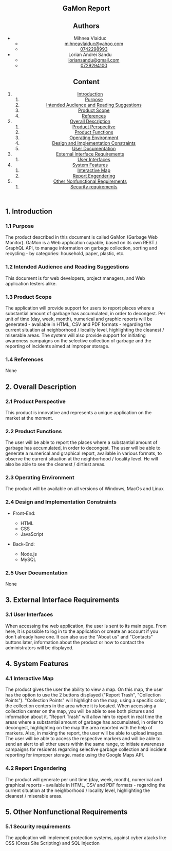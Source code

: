 <!DOCTYPE html>
<html lang="en">

<head>
    <meta charset="utf-8" />
    <meta charset="UTF-8">
    <meta http-equiv="X-UA-Compatible" content="IE=edge">
    <meta name="viewport" content="width=device-width, initial-scale=1.0">
</head>

<body>
    <article>
        <header>
            <h1>GaMon Report</h1>
            <section typeof="sa:AuthorsList">
                <h2>Authors</h2>
                <ul>
                    <li typeof="sa:ContributorRole" property="schema:author">
                        <span typeof="schema:Person">
                            <meta property="schema:givenName" content="Mihnea" />
                            <meta property="schema:familyName" content="Vlaiduc" />
                            <span property="schema:name">Mihnea Vlaiduc</span>
                        </span>
                        <ul>
                            <li property="schema:roleContactPoint" typeof="schema:ContactPoint">
                                <a href="mailto:mihneavlaiduc@yahoo.com"
                                    property="schema:email">mihneavlaiduc@yahoo.com</a>
                            </li>
                            <li property="schema:roleContactPoint" typeof="schema:ContactPoint">
                                <a href="tel:0742298993" title="Click to Call">0742298993</a>
                            </li>
                        </ul>
                    </li>
                    <li typeof="sa:ContributorRole" property="schema:author">
                        <span typeof="schema:Person">
                            <meta property="schema:givenName" content="Lorian" />
                            <meta property="schema:additionalName" content="Andrei" />
                            <meta property="schema:familyName" content="Sandu" />
                            <span property="schema:name">Lorian Andrei Sandu</span>
                        </span>
                        <ul>
                            <li property="schema:roleContactPoint" typeof="schema:ContactPoint">
                                <a href="mailto:loriansandu@gmail.com"
                                    property="schema:email">loriansandu@gmail.com</a>
                            </li>
                            <li property="schema:roleContactPoint" typeof="schema:ContactPoint">
                                <a href="tel:0729294100" title="Click to Call">0729294100</a>
                            </li>
                        </ul>
                    </li>
                </ul>
            </section>
            <section typeof="sa:Important informations">
                <h2>Content</h2>
            </section>
            <div role="contentinfo">
        <ol role="directory">
            <li><a href="#introduction">Introduction</a>
                <ol role="introduction-directory">
                    <li><a href="#introduction__purpose">Purpose</a></li>
                    <li><a href="#introduction__audience">Intended Audience and Reading Suggestions</a></li>
                    <li><a href="#introduction__product-scope">Product Scope</a></li>
                    <li><a href="#introduction__references">References</a></li>
                </ol>
            </li>
            <li><a href="#overall-description">Overall Description</a>
             <ol role="#description-directory">
                <li><a href="#overall-description__product-perspective">Product Perspective</a></li>
                <li><a href="#overall-description__product-functions">Product Functions</a></li>
                <li><a href="#overall-description__operation-enviroment">Operating Environment</a></li>
                <li><a href="#overall-description__design-constraints">Design and Implementation Constraints</a></li>
                <li><a href="#overall-description__user-documentation">User Documentation</a></li>
             </ol>
            </li>
             <li><a href="#interfacereq">External Interface Requirements</a>
             <ol role="#interfacereq-directory">
                <li><a href="#interfacereq__user-interfaces">User Interfaces</a></li>
             </ol>
            </li>
            </li>
             <li><a href="#systemfeatures">System Features</a>
             <ol role="#systemfeatures-directory">
                <li><a href="#systemfeatures__hartainteractiva">Interactive Map</a></li>
                <li><a href="#systemfeatures__generarearapoartelor">Report Engendering</a></li>
             </ol>
            </li>
            </li>
             <li><a href="#nonfunctionalreq">Other Nonfunctional Requirements</a>
             <ol role="#nonfunctionalreq-directory">
                <li><a href="#nonfunctionalreq__security-requirements">Security requirements</a></li>
             </ol>
            </li>
        </ol>
    </div>
        </header>
        <section id="introduction" role="doc-introduction">
            <h2>1. Introduction</h2>
            <section id="introduction__purpose" role="doc-introduction">
                <h3>1.1 Purpose</h3>
                <p>The product described in this document is called GaMon (Garbage Web Monitor). GaMon is a Web application capable, based on its own REST / GraphQL API, to manage information on garbage collection, sorting and recycling - by categories: household, paper, plastic, etc.</p>
                    </section>
                    <section id="introduction__audience" role="doc-introduction">
                <h3>1.2 Intended Audience and Reading Suggestions</h3>
                <p>
                    <p>This document is for web developers, project managers, and Web application testers alike.</p>
                </p>
            </section>
            <section id="introduction__product-scope" role="doc-introduction">
                <h3>1.3 Product Scope</h3>
                <p>The application will provide support for users to report places where a substantial amount of garbage has accumulated, in order to decongest.
 Per unit of time (day, week, month), numerical and graphic reports will be generated - available in HTML, CSV and PDF formats - regarding the current situation at neighborhood / locality level, highlighting the cleanest / miserable areas.
 The system will also provide support for initiating awareness campaigns on the selective collection of garbage and the reporting of incidents aimed at improper storage.</p>
            </section>
            <section id="introduction__references" role="doc-introduction">
                <h3>1.4 References</h3>
                <p>
                    None
                </p>
            </section>
        </section>
        <section id="overall-description" role="doc-overall-description">
            <h2>2. Overall Description</h2>
            <section id="overall-description__product-perspective" role="doc-overall-description"> 
                <h3>2.1 Product Perspective</h3>
                <p>This product is innovative and represents a unique application on the market at the moment.</p>
            </section>
            <section id="overall-description__product-functions" role="doc-overall-description">
                <h3>2.2 Product Functions</h3>
                <p>The user will be able to report the places where a substantial amount of garbage has accumulated, in order to decongest. The user will be able to generate a numerical and graphical report, available in various formats, to observe the current situation at the neighborhood / locality level. He will also be able to see the cleanest / dirtiest areas.</p>
            </section>
            <section id="overall-description__operation-enviroment" role="doc-overall-description">
                <h3>2.3 Operating Environment</h3>
               <p>The product will be available on all versions of Windows, MacOs and Linux</p>
            </section>
            <section id="overall-description__design-constraints" role="doc-overall-description">
                <h3>2.4 Design and Implementation Constraints</h3>
                <p>
                <ul>
                    <li>Front-End:</li>
                    <ul>
                        <li>HTML</li>
                        <li>CSS</li>
                        <li>JavaScript</li>
                    </ul>
                </ul>
                <ul>
                    <li>Back-End:</li>
                    <ul>
                        <li>Node.js</li>
                        <li>MySQL</li>
                    </ul>
                </ul>
                </p>
            </section>
            <section id="overall-description__user-documentation" role="doc-overall-description">
                <h3>2.5 User Documentation</h3>
                <p>
                   None
                </p>
            </section> 
        </section>
        <section id="interfacereq" role="interfacereq-description">
            <h2>3. External Interface Requirements</h2>
            <section id="interfacereq__user-interfaces" role="interfacereq-description">
                <h3>3.1 User Interfaces</h3>
              <p>When accessing the web application, the user is sent to its main page. From here, it is possible to
log in to the application or create an account if you don't already have one. It can also use the "About us" and "Contacts" buttons
later, information about the product or how to contact the administrators will be displayed.</p>
            </section>
        </section>
        <section id="systemfeatures" role="systemfeatures-description">
            <h2>4. System Features</h2>
            <section id="systemfeatures__hartainteractiva" role="systemfeatures-description">
           <h3>4.1 Interactive Map </h3>
        <p>The product gives the user the ability to view a map. On this map, the user has the option to use the 2 buttons displayed ("Report Trash", "Collection Points"). "Collection Points"
will highlight on the map, using a specific color, the collection centers in the area where it is located. When accessing a collection center on the map, you will be able to see both pictures and information about it.
"Report Trash" will allow him to report in real time the areas where a substantial amount of garbage has accumulated, in order to decongest, highlighting on the map the area reported with the help of markers. Also, in making the report, the user will be able to
upload images. The user will be able to access the respective markers and will be able to send an alert to all other users within the same range, to initiate awareness campaigns for residents regarding selective garbage collection and incident reporting for improper storage. made using the Google Maps API.</p>
            </section>
            <section id="systemfeatures__generarearapoartelor" role="systemfeatures-description">
        <h3>4.2 Report Engendering</h3>
        <p>The product will generate per unit time (day, week, month), numerical and graphical reports - available in HTML, CSV and PDF formats - regarding the current situation at the neighborhood / locality level, highlighting the cleanest / miserable areas.</p>
            </section>
        </section>
        <section id="nonfunctionalreq" role="nonfunctionalreq-description">
            <h2>5. Other Nonfunctional Requirements</h2>
            <section id="nonfunctionalreq__security-requirements" role="nonfunctionalreq-description">
                <h3>5.1 Security requirements</h3>
                <p>The application will implement protection systems, against cyber atacks like CSS (Cross Site Scripting) and SQL Injection</p>
            </section>
        </section>
    </article>
</body>
</html>
